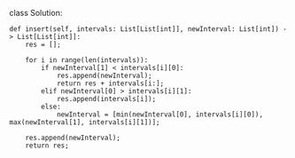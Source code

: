 class Solution:

    def insert(self, intervals: List[List[int]], newInterval: List[int]) -> List[List[int]]:
        res = [];
        
        for i in range(len(intervals)):
            if newInterval[1] < intervals[i][0]:
                res.append(newInterval);
                return res + intervals[i:];
            elif newInterval[0] > intervals[i][1]:
                res.append(intervals[i]);
            else:
                newInterval = [min(newInterval[0], intervals[i][0]), max(newInterval[1], intervals[i][1])];
        
        res.append(newInterval);
        return res;
